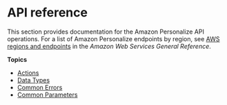 # API reference<a name="API_Reference"></a>

This section provides documentation for the Amazon Personalize API operations\. For a list of Amazon Personalize endpoints by region, see [AWS regions and endpoints](https://docs.aws.amazon.com/general/latest/gr/personalize.html) in the *Amazon Web Services General Reference*\.

**Topics**
+ [Actions](API_Operations.md)
+ [Data Types](API_Types.md)
+ [Common Errors](CommonErrors.md)
+ [Common Parameters](CommonParameters.md)